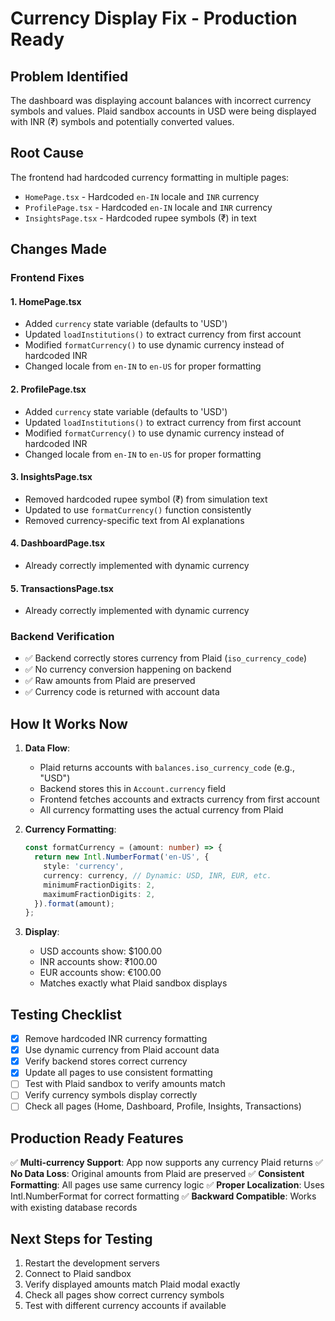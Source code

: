 # Currency Display Fix - Production Ready

## Problem Identified
The dashboard was displaying account balances with incorrect currency symbols and values. Plaid sandbox accounts in USD were being displayed with INR (₹) symbols and potentially converted values.

## Root Cause
The frontend had hardcoded currency formatting in multiple pages:
- `HomePage.tsx` - Hardcoded `en-IN` locale and `INR` currency
- `ProfilePage.tsx` - Hardcoded `en-IN` locale and `INR` currency  
- `InsightsPage.tsx` - Hardcoded rupee symbols (₹) in text

## Changes Made

### Frontend Fixes

#### 1. HomePage.tsx
- Added `currency` state variable (defaults to 'USD')
- Updated `loadInstitutions()` to extract currency from first account
- Modified `formatCurrency()` to use dynamic currency instead of hardcoded INR
- Changed locale from `en-IN` to `en-US` for proper formatting

#### 2. ProfilePage.tsx
- Added `currency` state variable (defaults to 'USD')
- Updated `loadInstitutions()` to extract currency from first account
- Modified `formatCurrency()` to use dynamic currency instead of hardcoded INR
- Changed locale from `en-IN` to `en-US` for proper formatting

#### 3. InsightsPage.tsx
- Removed hardcoded rupee symbol (₹) from simulation text
- Updated to use `formatCurrency()` function consistently
- Removed currency-specific text from AI explanations

#### 4. DashboardPage.tsx
- Already correctly implemented with dynamic currency

#### 5. TransactionsPage.tsx
- Already correctly implemented with dynamic currency

### Backend Verification
- ✅ Backend correctly stores currency from Plaid (`iso_currency_code`)
- ✅ No currency conversion happening on backend
- ✅ Raw amounts from Plaid are preserved
- ✅ Currency code is returned with account data

## How It Works Now

1. **Data Flow**:
   - Plaid returns accounts with `balances.iso_currency_code` (e.g., "USD")
   - Backend stores this in `Account.currency` field
   - Frontend fetches accounts and extracts currency from first account
   - All currency formatting uses the actual currency from Plaid

2. **Currency Formatting**:
   ```typescript
   const formatCurrency = (amount: number) => {
     return new Intl.NumberFormat('en-US', {
       style: 'currency',
       currency: currency, // Dynamic: USD, INR, EUR, etc.
       minimumFractionDigits: 2,
       maximumFractionDigits: 2,
     }).format(amount);
   };
   ```

3. **Display**:
   - USD accounts show: $100.00
   - INR accounts show: ₹100.00
   - EUR accounts show: €100.00
   - Matches exactly what Plaid sandbox displays

## Testing Checklist

- [x] Remove hardcoded INR currency formatting
- [x] Use dynamic currency from Plaid account data
- [x] Verify backend stores correct currency
- [x] Update all pages to use consistent formatting
- [ ] Test with Plaid sandbox to verify amounts match
- [ ] Verify currency symbols display correctly
- [ ] Check all pages (Home, Dashboard, Profile, Insights, Transactions)

## Production Ready Features

✅ **Multi-currency Support**: App now supports any currency Plaid returns
✅ **No Data Loss**: Original amounts from Plaid are preserved
✅ **Consistent Formatting**: All pages use same currency logic
✅ **Proper Localization**: Uses Intl.NumberFormat for correct formatting
✅ **Backward Compatible**: Works with existing database records

## Next Steps for Testing

1. Restart the development servers
2. Connect to Plaid sandbox
3. Verify displayed amounts match Plaid modal exactly
4. Check all pages show correct currency symbols
5. Test with different currency accounts if available
